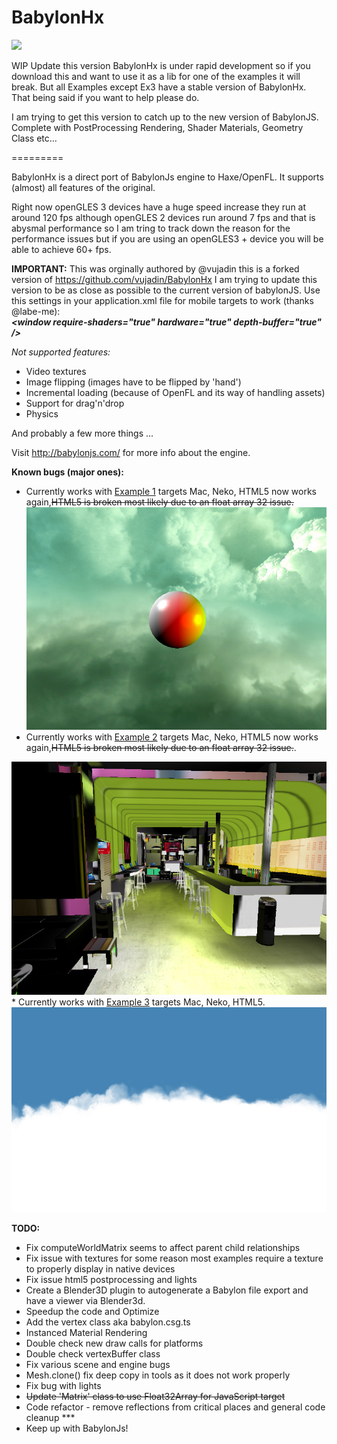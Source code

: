 BabylonHx
=========
<img src="https://api.travis-ci.org/babylonhx/babylonHX.svg?branch=master" />

WIP
Update this version BabylonHx is under rapid development so if you download this and want to use it as a lib for one of the examples it will break. 
But all Examples except Ex3 have a stable version of BabylonHx.  That being said if you want to help please do.

I am trying to get this version to catch up to the new version of BabylonJS.  Complete with PostProcessing Rendering, Shader Materials, Geometry Class etc...

=========

BabylonHx is a direct port of BabylonJs engine to Haxe/OpenFL. 
It supports (almost) all features of the original.

Right now openGLES 3 devices have a huge speed increase they run at around 120 fps although openGLES 2 devices run around 7 fps and that is abysmal performance so I am tring to track down the reason for the performance issues but if you are using an openGLES3 + device you will be able to achieve 60+ fps.

**IMPORTANT:** 
This was orginally authored by @vujadin this is a forked version of https://github.com/vujadin/BabylonHx I am trying to update this version to be as close as possible to the current version of babylonJS.
Use this settings in your application.xml file for mobile targets to work (thanks @labe-me):<br/>
***&lt;window require-shaders="true" hardware="true" depth-buffer="true" /&gt;***


*Not supported features:*


  * Video textures
  * Image flipping (images have to be flipped by 'hand')
  * Incremental loading (because of OpenFL and its way of handling assets)
  * Support for drag'n'drop
  * Physics


And probably a few more things ...

Visit http://babylonjs.com/ for more info about the engine.

**Known bugs (major ones):**

  * Currently works with <a href="https://github.com/seacloud9/BabylonHx/tree/master/samples/ds.babylonHxEx1">Example 1</a> targets Mac, Neko, HTML5 now works again,~~HTML5 is broken most likely due to an float array 32 issue.~~
  <br /><a href="https://github.com/seacloud9/BabylonHx/tree/master/samples/ds.babylonHxEx1">
  <img src="https://raw.githubusercontent.com/seacloud9/BabylonHx/master/samples/ds.babylonHxEx1/screenshot1.jpg" style="max-width:100%" /></a>
  * Currently works with <a href="https://github.com/seacloud9/BabylonHx/tree/master/samples/ds.babylonHxEx2">Example 2</a> targets Mac, Neko, HTML5 now works again,~~HTML5 is broken most likely due to an float array 32 issue.~~.
  <br /><a href="https://github.com/seacloud9/BabylonHx/tree/master/samples/ds.babylonHxEx2">
  <img src="https://raw.githubusercontent.com/seacloud9/BabylonHx/master/samples/ds.babylonHxEx2/screenshot1.jpg" style="max-width:100%"/>
  </a><br />
  * Currently works with <a href="https://github.com/seacloud9/BabylonHx/tree/master/samples/ds.babylonHxEx3">Example 3</a> targets Mac, Neko, HTML5.
  <br /><a href="https://github.com/seacloud9/BabylonHx/tree/master/samples/ds.babylonHxEx3">
  <img src="https://raw.githubusercontent.com/seacloud9/BabylonHx/master/samples/ds.babylonHxEx3/screenshot1.jpg" style="max-width:100%"/>
  </a><br />

**TODO:**

  * Fix computeWorldMatrix seems to affect parent child relationships 
  * Fix issue with textures for some reason most examples require a texture to properly display in native devices
  * Fix issue html5 postprocessing and lights 
  * Create a Blender3D plugin to autogenerate a Babylon file export and have a viewer via Blender3d.
  * Speedup the code and Optimize 
  * Add the vertex class aka babylon.csg.ts
  * Instanced Material Rendering
  * Double check new draw calls for platforms
  * Double check vertexBuffer class
  * Fix various scene and engine bugs
  * Mesh.clone() fix deep copy in tools as it does not work properly
  * Fix bug with lights
  * ~~Update 'Matrix' class to use Float32Array for JavaScript target~~
  * Code refactor - remove reflections from critical places and general code cleanup ***
  * Keep up with BabylonJs! 



